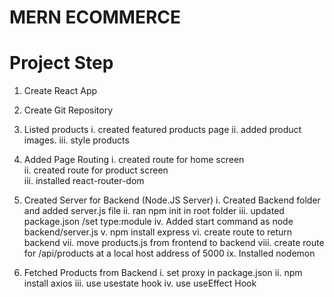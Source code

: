# MERN ECOMMERCE

# Project Step

1. Create React App

2. Create Git Repository

3. Listed products
    i. created featured products page
    ii. added product images.
    iii. style products

4. Added Page Routing
    i. created route for home screen   
    ii. created route for product screen  
    iii. installed react-router-dom

5. Created Server for Backend
   (Node.JS Server)
   i. Created Backend folder and added     server.js file
   ii. ran npm init in root folder
   iii. updated package.json /set type:module
   iv. Added start command as node backend/server.js
   v. npm install express
   vi. create route to return backend
   vii. move products.js from frontend to backend
   viii. create route for /api/products at a local host address of 5000
   ix. Installed nodemon
   
6. Fetched Products from Backend
    i. set proxy in package.json
    ii. npm install axios
    iii. use usestate hook
    iv. use useEffect Hook

